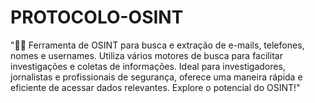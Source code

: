 # PROTOCOLO-OSINT
"🕵️‍♂️ Ferramenta de OSINT para busca e extração de e-mails, telefones, nomes e usernames. Utiliza vários motores de busca para facilitar investigações e coletas de informações. Ideal para investigadores, jornalistas e profissionais de segurança, oferece uma maneira rápida e eficiente de acessar dados relevantes. Explore o potencial do OSINT!"
